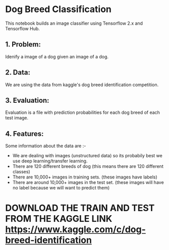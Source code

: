 # **Dog Breed Classification**

This notebook builds an image classifier using Tensorflow 2.x and Tensorflow Hub.

## 1. Problem:

Idenify a image of a dog given an image of a dog.

## 2. Data:

We are using the data from kaggle's dog breed identification competition.

## 3. Evaluation:

Evaluation is a file with prediction probabilities for each dog breed of each test image.

## 4. Features:

Some information about the data are :-

   * We are dealing with images (unstructured data) so its probabily best we use deep learning/transfer learning.
   * There are 120 different breeds of dog (this means there are 120 different classes)
   * There are 10,000+ images in training sets. (these images have labels)
   * There are around 10,000+ images in the test set. (these images will have no label because we will want to predict  them)



# DOWNLOAD THE TRAIN AND TEST FROM THE KAGGLE LINK https://www.kaggle.com/c/dog-breed-identification
